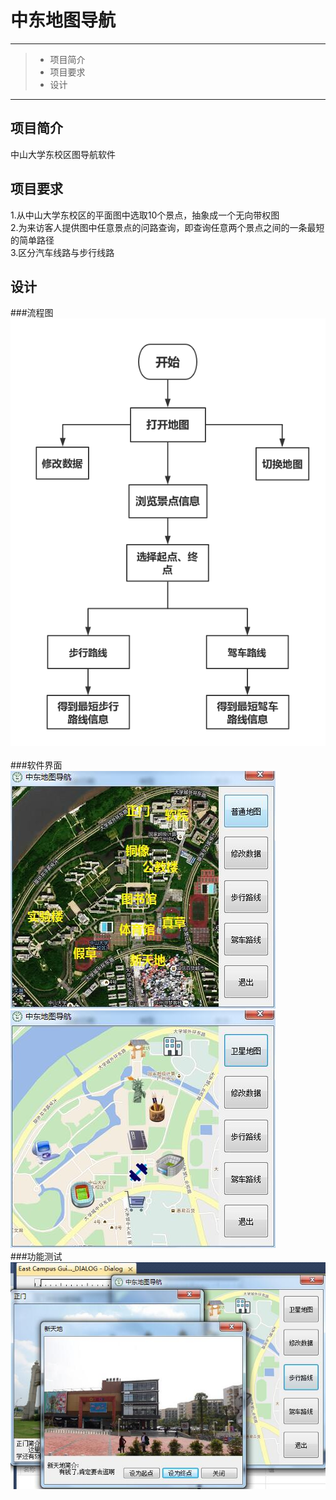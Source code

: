 # 中东地图导航

------

> * 项目简介
> * 项目要求
> * 设计

------

## 项目简介
中山大学东校区图导航软件

## 项目要求
1.从中山大学东校区的平面图中选取10个景点，抽象成一个无向带权图<br>
2.为来访客人提供图中任意景点的问路查询，即查询任意两个景点之间的一条最短的简单路径<br>
3.区分汽车线路与步行线路<br>


## 设计
###流程图
![image](https://github.com/luguanxing/Data-Structures-and-Algorithms/blob/master/Homework/project04-%E4%B8%AD%E4%B8%9C%E5%9C%B0%E5%9B%BE%E5%AF%BC%E8%88%AA/pictures/%E7%AE%80%E5%8C%96%E6%B5%81%E7%A8%8B%E5%9B%BE.png?raw=true)<br>
<br>
###软件界面
![image](https://github.com/luguanxing/Data-Structures-and-Algorithms/blob/master/Homework/project04-%E4%B8%AD%E4%B8%9C%E5%9C%B0%E5%9B%BE%E5%AF%BC%E8%88%AA/pictures/%E5%8D%AB%E6%98%9F%E5%9C%B0%E5%9B%BE.jpg?raw=true)
![image](https://github.com/luguanxing/Data-Structures-and-Algorithms/blob/master/Homework/project04-%E4%B8%AD%E4%B8%9C%E5%9C%B0%E5%9B%BE%E5%AF%BC%E8%88%AA/pictures/%E6%99%AE%E9%80%9A%E5%9C%B0%E5%9B%BE.jpg?raw=true)
<br>
###功能测试
![image](https://github.com/luguanxing/Data-Structures-and-Algorithms/blob/master/Homework/project04-%E4%B8%AD%E4%B8%9C%E5%9C%B0%E5%9B%BE%E5%AF%BC%E8%88%AA/pictures/%E6%B5%8B%E8%AF%95.jpg?raw=true)
